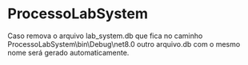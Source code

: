 # ProcessoLabSystem
Caso remova o arquivo lab_system.db que fica no caminho ProcessoLabSystem\bin\Debug\net8.0 outro arquivo.db com o mesmo nome será gerado automaticamente.
